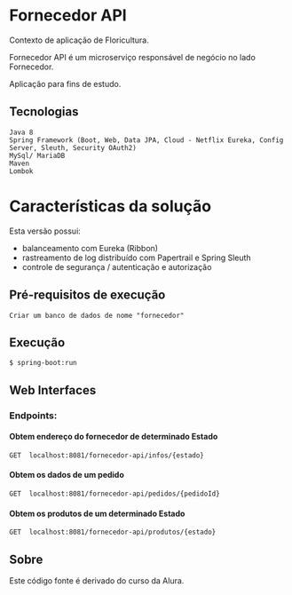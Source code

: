 # Fornecedor API

Contexto de aplicação de Floricultura.

Fornecedor API é um microserviço responsável de negócio no lado Fornecedor.

Aplicação para fins de estudo.

## Tecnologias
    Java 8
    Spring Framework (Boot, Web, Data JPA, Cloud - Netflix Eureka, Config Server, Sleuth, Security OAuth2)
    MySql/ MariaDB
	Maven
    Lombok

# Características da solução


Esta versão possui:
- balanceamento com Eureka (Ribbon)
- rastreamento de log distribuído com Papertrail e Spring Sleuth
- controle de segurança / autenticação e autorização


## Pré-requisitos de execução
    Criar um banco de dados de nome "fornecedor" 

## Execução
    $ spring-boot:run

## Web Interfaces

### Endpoints:
#### Obtem endereço do fornecedor de determinado Estado
	GET  localhost:8081/fornecedor-api/infos/{estado}

#### Obtem os dados de um pedido

	GET  localhost:8081/fornecedor-api/pedidos/{pedidoId}

#### Obtem os produtos de um determinado Estado

	GET  localhost:8081/fornecedor-api/produtos/{estado}

## Sobre
Este código fonte é derivado do curso da Alura.
